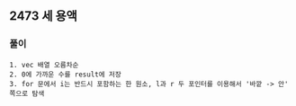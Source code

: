 ## 2473 세 용액

### 풀이
```
1. vec 배열 오름차순
2. 0에 가까운 수를 result에 저장
3. for 문에서 i는 반드시 포함하는 한 원소, l과 r 두 포인터를 이용해서 '바깥 -> 안' 쪽으로 탐색
```
